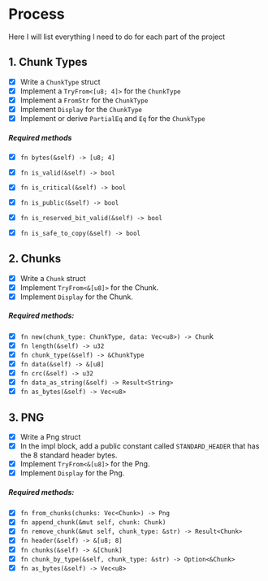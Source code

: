 # Process
Here I will list everything I need to do for each part of the project

## 1. Chunk Types
- [x] Write a `ChunkType` struct 
- [x] Implement a `TryFrom<[u8; 4]>` for the `ChunkType`
- [x] Implement a `FromStr` for the `ChunkType`
- [x] Implement `Display` for the `ChunkType`
- [x] Implement or derive `PartialEq` and `Eq` for the `ChunkType`
##### Required methods
- [x] `fn bytes(&self) -> [u8; 4]`
- [x] `fn is_valid(&self) -> bool`
- [x] `fn is_critical(&self) -> bool`
- [x] `fn is_public(&self) -> bool`
- [x] `fn is_reserved_bit_valid(&self) -> bool`
- [x] `fn is_safe_to_copy(&self) -> bool`


## 2. Chunks
- [x] Write a `Chunk` struct 
- [x] Implement `TryFrom<&[u8]>` for the Chunk.
- [x] Implement `Display` for the Chunk.
##### Required methods:
- [x] `fn new(chunk_type: ChunkType, data: Vec<u8>) -> Chun`k
- [x] `fn length(&self) -> u32`
- [x] `fn chunk_type(&self) -> &ChunkType`
- [x] `fn data(&self) -> &[u8]`
- [x] `fn crc(&self) -> u32`
- [x] `fn data_as_string(&self) -> Result<String>`
- [x] `fn as_bytes(&self) -> Vec<u8>`

## 3. PNG
- [x] Write a Png struct 
- [x] In the impl block, add a public constant called `STANDARD_HEADER` that has the 8 standard header bytes.
- [x] Implement `TryFrom<&[u8]>` for the Png.
- [x] Implement `Display` for the Png.
##### Required methods:
- [x] `fn from_chunks(chunks: Vec<Chunk>) -> Png`
- [x] `fn append_chunk(&mut self, chunk: Chunk)`
- [x] `fn remove_chunk(&mut self, chunk_type: &str) -> Result<Chunk>`
- [x] `fn header(&self) -> &[u8; 8]`
- [x] `fn chunks(&self) -> &[Chunk]`
- [x] `fn chunk_by_type(&self, chunk_type: &str) -> Option<&Chunk>`
- [x] `fn as_bytes(&self) -> Vec<u8>`
